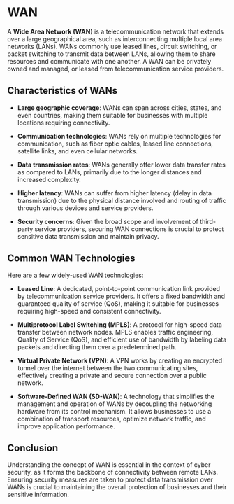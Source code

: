 # WAN

A **Wide Area Network (WAN)** is a telecommunication network that extends over a large geographical area, such as interconnecting multiple local area networks (LANs). WANs commonly use leased lines, circuit switching, or packet switching to transmit data between LANs, allowing them to share resources and communicate with one another. A WAN can be privately owned and managed, or leased from telecommunication service providers.

## Characteristics of WANs

- **Large geographic coverage**: WANs can span across cities, states, and even countries, making them suitable for businesses with multiple locations requiring connectivity.

- **Communication technologies**: WANs rely on multiple technologies for communication, such as fiber optic cables, leased line connections, satellite links, and even cellular networks.

- **Data transmission rates**: WANs generally offer lower data transfer rates as compared to LANs, primarily due to the longer distances and increased complexity.

- **Higher latency**: WANs can suffer from higher latency (delay in data transmission) due to the physical distance involved and routing of traffic through various devices and service providers.

- **Security concerns**: Given the broad scope and involvement of third-party service providers, securing WAN connections is crucial to protect sensitive data transmission and maintain privacy.

## Common WAN Technologies

Here are a few widely-used WAN technologies:

- **Leased Line**: A dedicated, point-to-point communication link provided by telecommunication service providers. It offers a fixed bandwidth and guaranteed quality of service (QoS), making it suitable for businesses requiring high-speed and consistent connectivity.

- **Multiprotocol Label Switching (MPLS)**: A protocol for high-speed data transfer between network nodes. MPLS enables traffic engineering, Quality of Service (QoS), and efficient use of bandwidth by labeling data packets and directing them over a predetermined path.

- **Virtual Private Network (VPN)**: A VPN works by creating an encrypted tunnel over the internet between the two communicating sites, effectively creating a private and secure connection over a public network.

- **Software-Defined WAN (SD-WAN)**: A technology that simplifies the management and operation of WANs by decoupling the networking hardware from its control mechanism. It allows businesses to use a combination of transport resources, optimize network traffic, and improve application performance.

## Conclusion

Understanding the concept of WAN is essential in the context of cyber security, as it forms the backbone of connectivity between remote LANs. Ensuring security measures are taken to protect data transmission over WANs is crucial to maintaining the overall protection of businesses and their sensitive information.